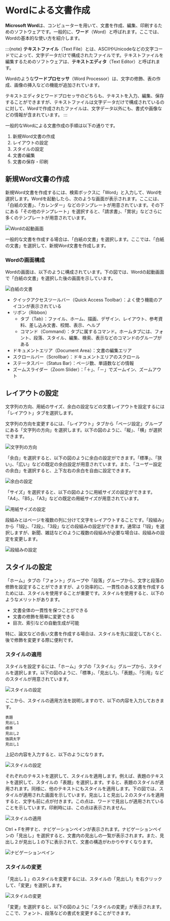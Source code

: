 # Wordによる文書作成

**Microsoft Word**は、コンピューターを用いて、文書を作成、編集、印刷するためのソフトウェアです。一般的に、**ワード**（Word）と呼ばれます。ここでは、Wordの基本的な使い方を紹介します。

:::{note}
**テキストファイル**（Text File）とは、ASCIIやUnicodeなどの文字コードでによって、文字データだけで構成されたファイルです。テキストファイルを編集するためのソフトウェアは、**テキストエディタ**（Text Editor）と呼ばれます。

Wordのような**ワードプロセッサ**（Word Processor）は、文字の修飾、表の作成、画像の挿入などの機能が追加されています。

テキストエディタとワードプロセッサのどちらも、テキストを入力、編集、保存することができますが、テキストファイルは文字データだけで構成されているのに対して、Wordで作成されたファイルは、文字データ以外にも、書式や画像などの情報が含まれています。
:::

一般的なWordによる文書作成の手順は以下の通りです。

1. 新規Word文書の作成
2. レイアウトの設定
3. スタイルの設定
4. 文書の編集
5. 文書の保存・印刷

## 新規Word文書の作成

新規Word文書を作成するには、検索ボックスに「Word」と入力して、Wordを選択します。Wordを起動したら、次のような画面が表示されます。ここには、「白紙の文書」、「カレンダー」などのテンプレートが用意されています。その下にある「その他のテンプレート」を選択すると、「請求書」、「賞状」などさらに多くのテンプレートが用意されています。

![Wordの起動画面](./images/word_start.png)

一般的な文書を作成する場合は、「白紙の文書」を選択します。ここでは、「白紙の文書」を選択して、新規Word文書を作成します。

### Wordの画面構成

Wordの画面は、以下のように構成されています。下の図では、Wordの起動画面で「白紙の文書」を選択した後の画面を示しています。

![白紙の文書](./images/word_blank.png)

- クイックアクセスツールバー（Quick Access Toolbar）：よく使う機能のアイコンが表示されている
- リボン（Ribbon）
  - タブ（Tab）：ファイル、ホーム、描画、デザイン、レイアウト、参考資料、差し込み文書、校閲、表示、ヘルプ
  - コマンド（Command）：タブに属するコマンド。ホームタブには、フォント、段落、スタイル、編集、検索、表示などのコマンドのグループがある
- ドキュメントエリア（Document Area）：文書の編集エリア
- スクロールバー（Scrollbar）：ドキュメントエリアのスクロール
- ステータスバー（Status Bar）：ページ数、単語数などの情報
- ズームスライダー（Zoom Slider）：「＋」、「－」でズームイン、ズームアウト

## レイアウトの設定

文字列の方向、用紙のサイズ、余白の設定などの文書レイアウトを設定するには「レイアウト」タブを選択します。

文字列の方向を変更するには、「レイアウト」タブから「ページ設定」グループにある「文字列の方向」を選択します。以下の図のように、「縦」、「横」が選択できます。

![文字列の方向](./images/word_layout.png)

「余白」を選択すると、以下の図のように余白の設定ができます。「標準」、「狭い」、「広い」などの既定の余白設定が用意されています。また、「ユーザー設定の余白」を選択すると、上下左右の余白を自由に設定できます。

![余白の設定](./images/word_margin.png)

「サイズ」を選択すると、以下の図のように用紙サイズの設定ができます。「A4」、「B5」、「A3」などの既定の用紙サイズが用意されています。

![用紙サイズの設定](./images/word_paper_size.png)

段組みとはページを複数の列に分けて文字をレイアウトすることです。「段組み」から「1段」、「2段」、「3段」などの段組みの設定ができます。通常は「1段」を選択しますが、新聞、雑誌などのように複数の段組みが必要な場合は、段組みの設定を変更します。

![段組みの設定](./images/word_column.png)

<!-- 「区切り」には「ページ区切り」と「セクション区切り」があります。Wordでは、セクションごとにヘッダー、フッター、ページ番号、段組みの設定などを設定することができます。

![区切りの設定](./images/word_break.png) -->


## スタイルの設定

「ホーム」タブの「フォント」グループや「段落」グループから、文字と段落の修飾を設定することができますが、より効率的に、一貫性のある文書を作成するためには、スタイルを使用することが重要です。スタイルを使用すると、以下のようなメリットがあります。

- 文書全体の一貫性を保つことができる
- 文書の修飾を簡単に変更できる
- 目次、索引などの自動生成が可能

特に、論文などの長い文書を作成する場合は、スタイルを先に設定しておくと、後で修飾を変更する際に便利です。

### スタイルの適用

スタイルを設定するには、「ホーム」タブの「スタイル」グループから、スタイルを選択します。以下の図のように、「標準」、「見出し1」、「表題」、「引用」などのスタイルが用意されています。

![スタイルの設定](./images/word_style.png)

ここから、スタイルの適用方法を説明しますので、以下の内容を入力しておきます。

```
表題
見出し1
標準
見出し2
強調太字
見出し1
```

上記の内容を入力すると、以下のようになります。

![スタイルの設定](./images/word_style_text.png)


それぞれのテキストを選択して、スタイルを適用します。例えば、表題のテキストを選択して、スタイルの「表題」を選択します。すると、表題のスタイルが適用されます。同様に、他のテキストにもスタイルを適用します。下の図では、スタイルが適用された画面を示しています。見出し１と見出し２のスタイルを適用すると、文字も前に点が付きます。この点は、ワードで見出しが適用されていることを示しています。印刷時には、この点は表示されません。

![スタイルの適用](./images/word_style_apply.png)

<kbb>Ctrl</kbb> + <kbb>F</kbb>を押すと、ナビゲーションペインが表示されます。ナビゲーションペインの「見出し」を選択すると、文書内の見出しの一覧が表示されます。また、見出し２が見出し１の下に表示されて、文書の構造がわかりやすくなります。

![ナビゲーションペイン](./images/word_navigation.png)

### スタイルの変更

「見出し１」のスタイルを変更するには、スタイルの「見出し1」を右クリックして、「変更」を選択します。

![スタイルの変更](./images/word_style_change.png)

「変更」を選択すると、以下の図のように「スタイルの変更」が表示されます。ここで、フォント、段落などの書式を変更することができます。

